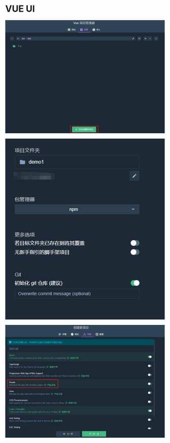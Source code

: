 # VUE UI

![1593501501667](../../image/1593501501667.png)

![1593501587234](../../image/1593501587234.png)

![1593501557222](../../image/1593501557222.png)